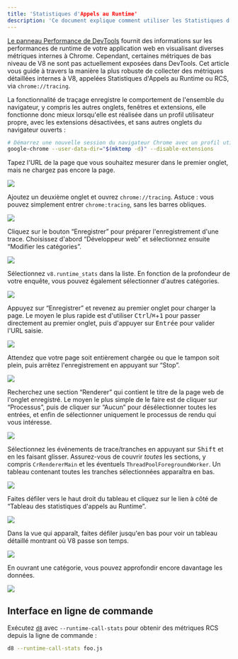 ```yaml
---
title: 'Statistiques d'Appels au Runtime'
description: 'Ce document explique comment utiliser les Statistiques d'Appels au Runtime pour obtenir des métriques détaillées internes à V8.'
---
```

[Le panneau Performance de DevTools](https://developers.google.com/web/tools/chrome-devtools/evaluate-performance/) fournit des informations sur les performances de runtime de votre application web en visualisant diverses métriques internes à Chrome. Cependant, certaines métriques de bas niveau de V8 ne sont pas actuellement exposées dans DevTools. Cet article vous guide à travers la manière la plus robuste de collecter des métriques détaillées internes à V8, appelées Statistiques d'Appels au Runtime ou RCS, via `chrome://tracing`.

La fonctionnalité de traçage enregistre le comportement de l'ensemble du navigateur, y compris les autres onglets, fenêtres et extensions, elle fonctionne donc mieux lorsqu'elle est réalisée dans un profil utilisateur propre, avec les extensions désactivées, et sans autres onglets du navigateur ouverts :

```bash
# Démarrez une nouvelle session du navigateur Chrome avec un profil utilisateur propre et les extensions désactivées
google-chrome --user-data-dir="$(mktemp -d)" --disable-extensions
```

Tapez l'URL de la page que vous souhaitez mesurer dans le premier onglet, mais ne chargez pas encore la page.

![](/_img/rcs/01.png)

Ajoutez un deuxième onglet et ouvrez `chrome://tracing`. Astuce : vous pouvez simplement entrer `chrome:tracing`, sans les barres obliques.

![](/_img/rcs/02.png)

Cliquez sur le bouton “Enregistrer” pour préparer l'enregistrement d'une trace. Choisissez d'abord “Développeur web” et sélectionnez ensuite “Modifier les catégories”.

![](/_img/rcs/03.png)

Sélectionnez `v8.runtime_stats` dans la liste. En fonction de la profondeur de votre enquête, vous pouvez également sélectionner d'autres catégories.

![](/_img/rcs/04.png)

Appuyez sur “Enregistrer” et revenez au premier onglet pour charger la page. Le moyen le plus rapide est d'utiliser <kbd>Ctrl</kbd>/<kbd>⌘</kbd>+<kbd>1</kbd> pour passer directement au premier onglet, puis d'appuyer sur <kbd>Entrée</kbd> pour valider l'URL saisie.

![](/_img/rcs/05.png)

Attendez que votre page soit entièrement chargée ou que le tampon soit plein, puis arrêtez l'enregistrement en appuyant sur “Stop”.

![](/_img/rcs/06.png)

Recherchez une section “Renderer” qui contient le titre de la page web de l'onglet enregistré. Le moyen le plus simple de le faire est de cliquer sur “Processus”, puis de cliquer sur “Aucun” pour désélectionner toutes les entrées, et enfin de sélectionner uniquement le processus de rendu qui vous intéresse.

![](/_img/rcs/07.png)

Sélectionnez les événements de trace/tranches en appuyant sur <kbd>Shift</kbd> et en les faisant glisser. Assurez-vous de couvrir _toutes_ les sections, y compris `CrRendererMain` et les éventuels `ThreadPoolForegroundWorker`. Un tableau contenant toutes les tranches sélectionnées apparaîtra en bas.

![](/_img/rcs/08.png)

Faites défiler vers le haut droit du tableau et cliquez sur le lien à côté de “Tableau des statistiques d'appels au Runtime”.

![](/_img/rcs/09.png)

Dans la vue qui apparaît, faites défiler jusqu'en bas pour voir un tableau détaillé montrant où V8 passe son temps.

![](/_img/rcs/10.png)

En ouvrant une catégorie, vous pouvez approfondir encore davantage les données.

![](/_img/rcs/11.png)

## Interface en ligne de commande

Exécutez [`d8`](/docs/d8) avec `--runtime-call-stats` pour obtenir des métriques RCS depuis la ligne de commande :

```bash
d8 --runtime-call-stats foo.js
```
